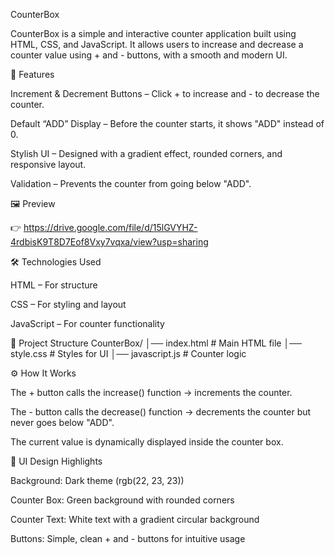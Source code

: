 CounterBox

CounterBox is a simple and interactive counter application built using HTML, CSS, and JavaScript.
It allows users to increase and decrease a counter value using + and - buttons, with a smooth and modern UI.

🚀 Features

Increment & Decrement Buttons – Click + to increase and - to decrease the counter.

Default “ADD” Display – Before the counter starts, it shows "ADD" instead of 0.

Stylish UI – Designed with a gradient effect, rounded corners, and responsive layout.

Validation – Prevents the counter from going below "ADD".

🖼️ Preview

👉 https://drive.google.com/file/d/15lGVYHZ-4rdbisK9T8D7Eof8Vxy7vqxa/view?usp=sharing

🛠️ Technologies Used

HTML – For structure

CSS – For styling and layout

JavaScript  – For counter functionality

📂 Project Structure
CounterBox/
│── index.html       # Main HTML file
│── style.css        # Styles for UI
│── javascript.js    # Counter logic

⚙️ How It Works

The + button calls the increase() function → increments the counter.

The - button calls the decrease() function → decrements the counter but never goes below "ADD".

The current value is dynamically displayed inside the counter box.

🎨 UI Design Highlights

Background: Dark theme (rgb(22, 23, 23))

Counter Box: Green background with rounded corners

Counter Text: White text with a gradient circular background

Buttons: Simple, clean + and - buttons for intuitive usage
